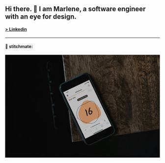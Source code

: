 ## Hi there. 👋 I am Marlene, a software engineer with an eye for design.

#### [> Linkedin](https://www.linkedin.com/in/marlene-goedecke/)

<hr>

#### 🔭 stitchmate:

[![stitchmate image](./images/stitchmate_01.jpg)](https://github.com/marlenegoed/stitchmate)

